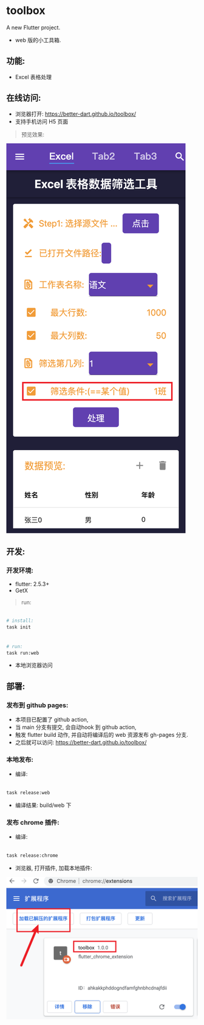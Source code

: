 # toolbox

A new Flutter project.

- web 版的小工具箱.

## 功能: 

- Excel 表格处理


## 在线访问: 

- 浏览器打开: https://better-dart.github.io/toolbox/
- 支持手机访问 H5 页面

> 预览效果: 

![](./assets/images/preview.png)


## 开发:

### 开发环境: 

- flutter: 2.5.3+
- GetX


> run: 


```bash

# install:
task init


# run:
task run:web

```

- 本地浏览器访问


## 部署: 

### 发布到 github pages:

- 本项目已配置了 github action, 
- 当 main 分支有提交, 会自动hook 到 github action,
- 触发 flutter build 动作, 并自动将编译后的 web 资源发布 gh-pages 分支.
- 之后就可以访问: https://better-dart.github.io/toolbox/

### 本地发布:

- 编译:

```bash

task release:web

```

- 编译结果: build/web 下

### 发布 chrome 插件:

- 编译:

```bash

task release:chrome

```

- 浏览器, 打开插件, 加载本地插件:

![](./assets/images/chrome_ext.png)


